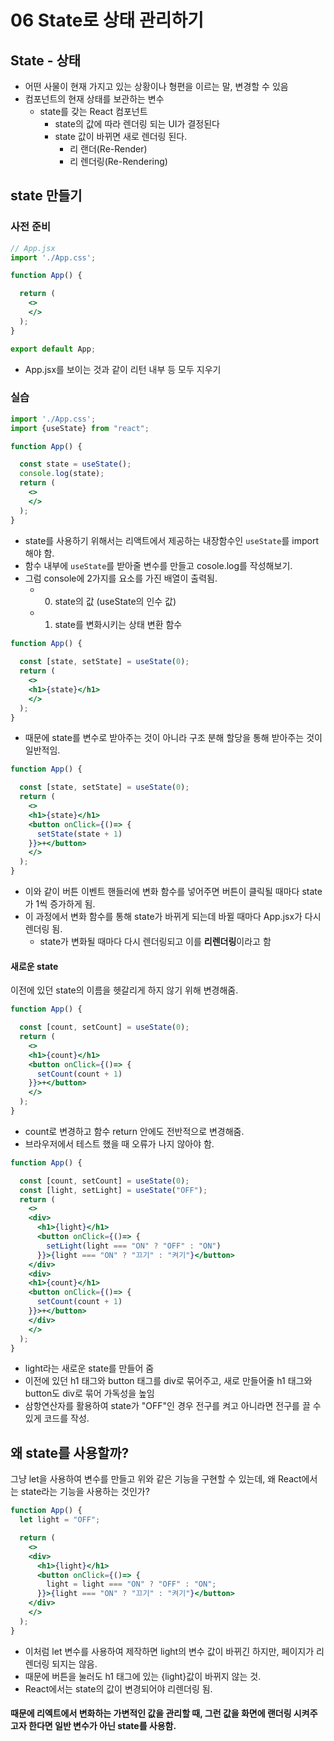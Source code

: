 # 06 State로 상태 관리하기 
## State - 상태
- 어떤 사물이 현재 가지고 있는 상황이나 형편을 이르는 말, 변경할 수 있음
- 컴포넌트의 현재 상태를 보관하는 변수
  - state를 갖는 React 컴포넌트
    - state의 값에 따라 렌더링 되는 UI가 결정된다
    - state 값이 바뀌면 새로 렌더링 된다.
      - 리 랜더(Re-Render)
      - 리 렌더링(Re-Rendering)
## state 만들기
### 사전 준비
```jsx
// App.jsx
import './App.css';

function App() {

  return (
    <>
    </>
  );
}

export default App;
```
- App.jsx를 보이는 것과 같이 리턴 내부 등 모두 지우기
### 실습
```jsx
import './App.css';
import {useState} from "react";

function App() {

  const state = useState();
  console.log(state);
  return (
    <>
    </>
  );
}
```
- state를 사용하기 위해서는 리액트에서 제공하는 내장함수인 `useState`를 import 해야 함.
- 함수 내부에 `useState`를 받아줄 변수를 만들고 cosole.log를 작성해보기.
- 그럼 console에 2가지를 요소를 가진 배열이 출력됨.
  - 0. state의 값 (useState의 인수 값)
  - 1. state를 변화시키는 상태 변환 함수
```jsx
function App() {
  
  const [state, setState] = useState(0);
  return (
    <>
    <h1>{state}</h1>
    </>
  );
}
```
- 때문에 state를 변수로 받아주는 것이 아니라 구조 분해 할당을 통해 받아주는 것이 일반적임.
```jsx
function App() {

  const [state, setState] = useState(0);
  return (
    <>
    <h1>{state}</h1>
    <button onClick={()=> {
      setState(state + 1)
    }}>+</button>
    </>
  );
}
```
- 이와 같이 버튼 이벤트 핸들러에 변화 함수를 넣어주면 버튼이 클릭될 때마다 state가 1씩 증가하게 됨.
- 이 과정에서 변화 함수를 통해 state가 바뀌게 되는데 바뀔 때마다 App.jsx가 다시 렌더링 됨.
  - state가 변화될 때마다 다시 렌더링되고 이를 **리렌더링**이라고 함
#### 새로운 state
이전에 있던 state의 이름을 헷갈리게 하지 않기 위해 변경해줌.
```jsx
function App() {

  const [count, setCount] = useState(0);
  return (
    <>
    <h1>{count}</h1>
    <button onClick={()=> {
      setCount(count + 1)
    }}>+</button>
    </>
  );
}
```
- count로 변경하고 함수 return 안에도 전반적으로 변경해줌. 
- 브라우저에서 테스트 했을 때 오류가 나지 않아야 함.
```jsx
function App() {

  const [count, setCount] = useState(0);
  const [light, setLight] = useState("OFF");
  return (
    <>
    <div>
      <h1>{light}</h1>
      <button onClick={()=> {
        setLight(light === "ON" ? "OFF" : "ON")
      }}>{light === "ON" ? "끄기" : "켜기"}</button>
    </div>
    <div>
    <h1>{count}</h1>
    <button onClick={()=> {
      setCount(count + 1)
    }}>+</button>
    </div>
    </>
  );
}
```
- light라는 새로운 state를 만들어 줌
- 이전에 있던 h1 태그와 button 태그를 div로 묶어주고, 새로 만들어줄 h1 태그와 button도 div로 묶어 가독성을 높임
- 삼항연산자를 활용하여 state가 "OFF"인 경우 전구를 켜고 아니라면 전구를 끌 수 있게 코드를 작성.
## 왜 state를 사용할까?
그냥 let을 사용하여 변수를 만들고 위와 같은 기능을 구현할 수 있는데, 왜 React에서는 state라는 기능을 사용하는 것인가?
```jsx
function App() {
  let light = "OFF";

  return (
    <>
    <div>
      <h1>{light}</h1>
      <button onClick={()=> {
        light = light === "ON" ? "OFF" : "ON";
      }}>{light === "ON" ? "끄기" : "켜기"}</button>
    </div>
    </>
  );
}
```
- 이처럼 let 변수를 사용하여 제작하면 light의 변수 값이 바뀌긴 하지만, 페이지가 리렌더링 되지는 않음.
- 때문에 버튼을 눌러도 h1 태그에 있는 {light}값이 바뀌지 않는 것.
- React에서는 state의 값이 변경되어야 리렌더링 됨.
#### 때문에 리엑트에서 변화하는 가변적인 값을 관리할 때, 그런 값을 화면에 랜더링 시켜주고자 한다면 일반 변수가 아닌 state를 사용함.

